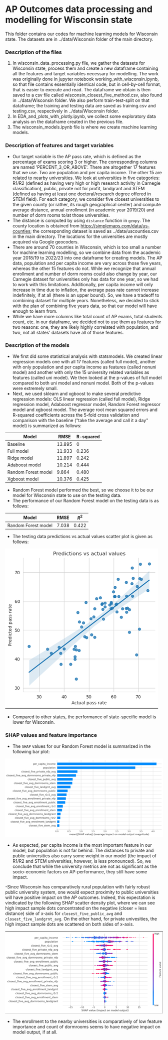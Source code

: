 # AP Outcomes data processing and modelling for Wisconsin state
This folder contains our codes for machine learning models for Wisconsin state. The datasets are in ../data/Wisconsin folder of the main directory.

### Description of the files
1. In wisconsin_data_processing.py file, we gather the datasets for Wisconsin state, process them and create a new dataframe containing all the features and target variables necessary for modelling. The work was originally done in jupyter notebook working_with_wisconsin.ipynb, so that file contains essentially identical code, but in cell-by-cell format, that is easier to execute and read. The dataframe we obtain is then saved to a csv file called wisconsin_closest_five_method.csv, also found in ../data/Wisconsin folder. We also perform train-test-split on that dataframe; the training and testing data are saved as training.csv and testing.csv, respectively in ../data/Wisconsin folder.
2. In EDA_and_plots_with_plotly.ipynb, we collect some exploratory data analysis on the dataframe created in the previous file.
3. The wisconsin_models.ipynb file is where we create machine learning models.

### Description of features and target variables
- Our target variable is the AP pass rate, which is defined as the percentage of exams scoring 3 or higher. The corresponding columns are named 'PERCENT_3_OR_ABOVE'. There are altogether 17 features that we use. Two are population and per capita income. The other 15 are related to nearby universities. We look at universities in five categories: R1/R2 (defined as having very high or high research activity in Carnegie classification), public, private not for profit, landgrant and STEM (defined as having at least one doctoral/research degree offered in STEM field). For each category, we consider five closest universities to the given county (or rather, its rough geographical center) and compute average distance, annual enrollment (in academic year 2019/20) and number of dorm rooms to/at those universities.
- The distance is computed by using `distance` function in `geopy`. The county location is obtained from https://simplemaps.com/data/us-counties; the corresponding dataset is saved as ../data/uscounties.csv in the main directory. The locations for the universities are mostly acquired via Google geocoders.
- There are around 70 counties in Wisconsin, which is too small a number for machine learning modelling, so we combine data from the academic year 2018/19 to 2022/23 into one dataframe for creating models. The AP data, population and per capita income are vary across those five years, whereas the other 15 features do not. While we recognize that annual enrollment and number of dorm rooms could also change by year, our Carnegie dataset for universities only has data for one year, so we had to work with this limitations. Additionally, per capita income will only increase in time due to inflation, the average pass rate cannot increase indefinitely, if at all (there is an upper bound). So, we have a tradeoff to combining dataset for multiple years. Nonetheless, we decided to stick with the plan of combining five years data, so that our model will have enough to learn from.
- While we have more columns like total count of AP exams, total students count, etc. in our dataframe, we decided not to use them as features for two reasons: one, they are likely highly correlated with population, and two, not all states' datasets have all of those features.

### Description of the models
- We first did some statistical analysis with statsmodels. We created linear regression models one with all 17 features (called full model), another with only population and per capita income as features (called nonuni model) and another with only the 15 university related variables as features (called uni model). We then looked at the p-values of full model compared to both uni model and nonuni model. Both of the p-values were extremely small.
- Next, we used sklearn and xgboost to make several predictive regression models: OLS linear regression (called full model), Ridge regression model, Adaboost regressor model, Random Forest regressor model and xgboost model. The average root mean squared errors and R-squared coefficients across the 5-fold cross validation and comparison with the baseline ("take the average and call it a day" model) is summarized as follows:

| Model               | RMSE          | R-squared    |
| ------------------- | ------------- | ------------ |
| Baseline            | 13.895        | 0            |
| Full model          | 11.933        | 0.236        |
| Ridge model         | 11.897        | 0.242        |
| Adaboost model      | 10.214        | 0.444        |
| Random Forest model | 9.864         | 0.480        |
| Xgboost model       | 10.376        | 0.425        |

- Random Forest model performed the best, so we choose it to be our model for Wisconsin state to use on the testing data.
- The performance of our Random Forest model on the testing data is as follows:

| Model                | RMSE           | $R^2$         |
| -------------------- | -------------- | ------------- |
| Random Forest model  | 7.038          | 0.422         |

- The testing data predictions vs actual values scatter plot is given as follows:

![prediction scatter plot](WI_predictions.png "Predicted values vs actual values")

- Compared to other states, the performance of state-specific model is lower for Wisconsin.

### SHAP values and feature importance
- The `SHAP` values for our Random Forest model is summarized in the following bar plot:

![SHAP bar plot](WI_Shap.png "SHAP feature importance values")

- As expected, per capita income is the most important feature in our model, but population is not far behind. The distances to private and public universities also carry some weight in our model (the impact of R1/R2 and STEM universities, however, is less pronounced). So, we conclude that while the university metrics are not as significant as the socio-economic factors on AP-performance, they still have some impact.

-Since Wisconsin has comparatively rural population with fairly robust public university system, one would expect proximity to public universities will have positive impact on the AP outcomes. Indeed, this expectation is vindicated by the following SHAP scatter density plot, where we can see high impact sample dots concentrated on the negative (closer = less distance) side of x-axis for `closest_five_public_avg` and `closest_five_landgrnt_avg`. On the other hand, for private univesities, the high impact sample dots are scattered on both sides of x-axis.

![SHAP density scatter plot](WI_summary_scatter.png "SHAP feature importance scatter density")

- The enrollment to the nearby universities is comparatively of low feature importance and count of dormrooms seems to have negative impact on model output, if at all.